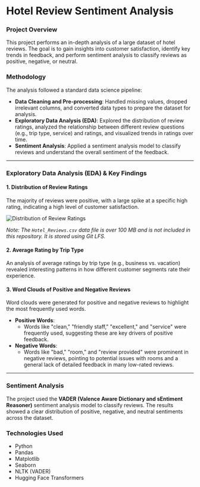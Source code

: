 # Hotel Review Sentiment Analysis

### **Project Overview**
This project performs an in-depth analysis of a large dataset of hotel reviews. The goal is to gain insights into customer satisfaction, identify key trends in feedback, and perform sentiment analysis to classify reviews as positive, negative, or neutral.

### **Methodology**
The analysis followed a standard data science pipeline:
- **Data Cleaning and Pre-processing**: Handled missing values, dropped irrelevant columns, and converted data types to prepare the dataset for analysis.
- **Exploratory Data Analysis (EDA)**: Explored the distribution of review ratings, analyzed the relationship between different review questions (e.g., trip type, service) and ratings, and visualized trends in ratings over time.
- **Sentiment Analysis**: Applied a sentiment analysis model to classify reviews and understand the overall sentiment of the feedback.

---

### **Exploratory Data Analysis (EDA) & Key Findings**

#### **1. Distribution of Review Ratings**
The majority of reviews were positive, with a large spike at a specific high rating, indicating a high level of customer satisfaction.

![Distribution of Review Ratings](https://i.imgur.com/your-image-url-here.png)

_Note: The `Hotel_Reviews.csv` data file is over 100 MB and is not included in this repository. It is stored using Git LFS._

#### **2. Average Rating by Trip Type**
An analysis of average ratings by trip type (e.g., business vs. vacation) revealed interesting patterns in how different customer segments rate their experience.

#### **3. Word Clouds of Positive and Negative Reviews**
Word clouds were generated for positive and negative reviews to highlight the most frequently used words.

- **Positive Words**:
    * Words like "clean," "friendly staff," "excellent," and "service" were frequently used, suggesting these are key drivers of positive feedback.
- **Negative Words**:
    * Words like "bad," "room," and "review provided" were prominent in negative reviews, pointing to potential issues with rooms and a general lack of detailed feedback in many low-rated reviews.

---

### **Sentiment Analysis**
The project used the **VADER (Valence Aware Dictionary and sEntiment Reasoner)** sentiment analysis model to classify reviews. The results showed a clear distribution of positive, negative, and neutral sentiments across the dataset.

### **Technologies Used**
- Python
- Pandas
- Matplotlib
- Seaborn
- NLTK (VADER)
- Hugging Face Transformers
